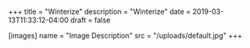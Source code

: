 +++
title = "Winterize"
description = "Winterize"
date = 2019-03-13T11:33:12-04:00
draft = false

[images]
name = "Image Description"
src = "/uploads/default.jpg"
+++
